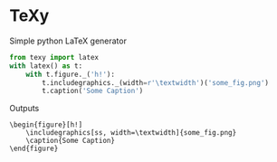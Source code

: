 # TeXy
Simple python LaTeX generator

```python
from texy import latex
with latex() as t:
    with t.figure._('h!'):
        t.includegraphics._(width=r'\textwidth')('some_fig.png')
        t.caption('Some Caption')
```

Outputs
```
\begin{figure}[h!]
    \includegraphics[ss, width=\textwidth]{some_fig.png}
    \caption{Some Caption}
\end{figure}
```

